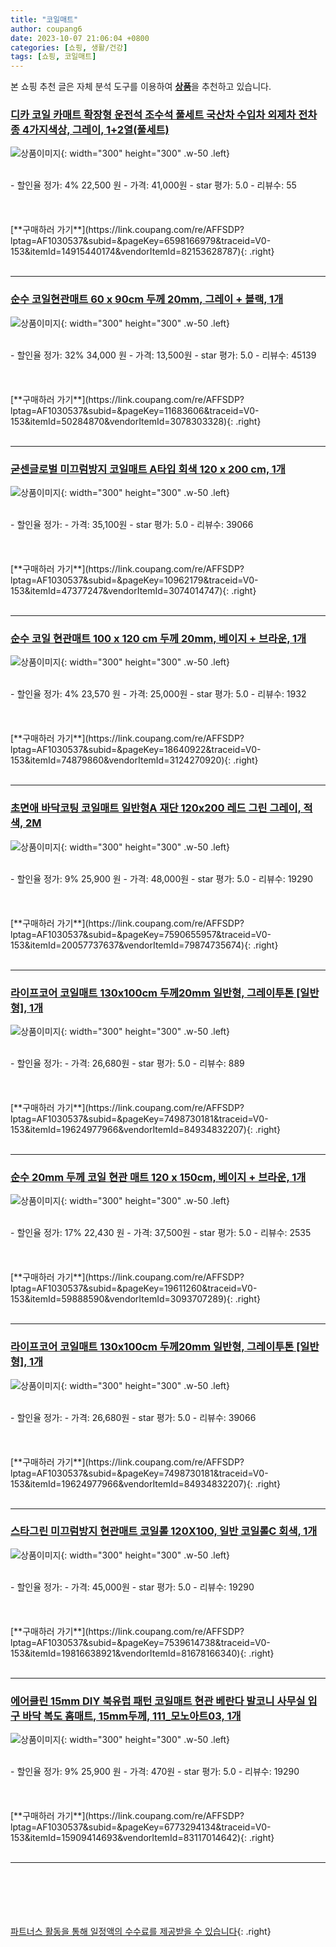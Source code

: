 ```yaml
---
title: "코일매트"
author: coupang6
date: 2023-10-07 21:06:04 +0800
categories: [쇼핑, 생활/건강]
tags: [쇼핑, 코일매트]
---
```


본 쇼핑 추천 글은 자체 분석 도구를 이용하여 [**상품**](https://link.coupang.com/a/bao1ui)을 추천하고 있습니다.

### [디카 코일 카매트 확장형 운전석 조수석 풀세트 국산차 수입차 외제차 전차종 4가지색상, 그레이, 1+2열(풀세트)](https://link.coupang.com/re/AFFSDP?lptag=AF1030537&subid=&pageKey=6598166979&traceid=V0-153&itemId=14915440174&vendorItemId=82153628787)

![상품이미지](https://thumbnail7.coupangcdn.com/thumbnails/remote/230x230ex/image/vendor_inventory/81d2/382406eed0b3aba567baffad0ded701a391e7034fad96eabfa3f30ad2c3c.jpeg){: width="300" height="300" .w-50 .left}


<br>
- 할인율 정가: 4%  22,500   원
- 가격: 41,000원
- star 평가: 5.0
- 리뷰수: 55
<br>
<br>
<br>
<br>
[**구매하러 가기**](https://link.coupang.com/re/AFFSDP?lptag=AF1030537&subid=&pageKey=6598166979&traceid=V0-153&itemId=14915440174&vendorItemId=82153628787){: .right}
<br>
<br>

---

### [순수 코일현관매트 60 x 90cm 두께 20mm, 그레이 + 블랙, 1개](https://link.coupang.com/re/AFFSDP?lptag=AF1030537&subid=&pageKey=11683606&traceid=V0-153&itemId=50284870&vendorItemId=3078303328)

![상품이미지](https://thumbnail8.coupangcdn.com/thumbnails/remote/230x230ex/image/retail/images/1149003125457899-bd6fd529-b24c-4970-91c7-729c896496dc.jpg){: width="300" height="300" .w-50 .left}


<br>
- 할인율 정가: 32%  34,000   원
- 가격: 13,500원
- star 평가: 5.0
- 리뷰수: 45139
<br>
<br>
<br>
<br>
[**구매하러 가기**](https://link.coupang.com/re/AFFSDP?lptag=AF1030537&subid=&pageKey=11683606&traceid=V0-153&itemId=50284870&vendorItemId=3078303328){: .right}
<br>
<br>

---

### [굳센글로벌 미끄럼방지 코일매트 A타입 회색 120 x 200 cm, 1개](https://link.coupang.com/re/AFFSDP?lptag=AF1030537&subid=&pageKey=10962179&traceid=V0-153&itemId=47377247&vendorItemId=3074014747)

![상품이미지](https://thumbnail7.coupangcdn.com/thumbnails/remote/230x230ex/image/retail/images/2016/12/09/18/1/e57304a2-4cfd-48c6-b4d6-259c415bd499.jpg){: width="300" height="300" .w-50 .left}


<br>
- 할인율 정가: 
- 가격: 35,100원
- star 평가: 5.0
- 리뷰수: 39066
<br>
<br>
<br>
<br>
[**구매하러 가기**](https://link.coupang.com/re/AFFSDP?lptag=AF1030537&subid=&pageKey=10962179&traceid=V0-153&itemId=47377247&vendorItemId=3074014747){: .right}
<br>
<br>

---

### [순수 코일 현관매트 100 x 120 cm 두께 20mm, 베이지 + 브라운, 1개](https://link.coupang.com/re/AFFSDP?lptag=AF1030537&subid=&pageKey=18640922&traceid=V0-153&itemId=74879860&vendorItemId=3124270920)

![상품이미지](https://thumbnail8.coupangcdn.com/thumbnails/remote/230x230ex/image/retail/images/420335592102972-dacf704c-f512-4dbd-9550-1f5b4f212124.jpg){: width="300" height="300" .w-50 .left}


<br>
- 할인율 정가: 4%  23,570   원
- 가격: 25,000원
- star 평가: 5.0
- 리뷰수: 1932
<br>
<br>
<br>
<br>
[**구매하러 가기**](https://link.coupang.com/re/AFFSDP?lptag=AF1030537&subid=&pageKey=18640922&traceid=V0-153&itemId=74879860&vendorItemId=3124270920){: .right}
<br>
<br>

---

### [초면애 바닥코팅 코일매트 일반형A 재단 120x200 레드 그린 그레이, 적색, 2M](https://link.coupang.com/re/AFFSDP?lptag=AF1030537&subid=&pageKey=7590655957&traceid=V0-153&itemId=20057737637&vendorItemId=79874735674)

![상품이미지](https://thumbnail9.coupangcdn.com/thumbnails/remote/230x230ex/image/vendor_inventory/bb3b/029c9c5f25048f8a8963d3857fb81dd62abfbc7f2b22caa2f2a13760a1dc.jpg){: width="300" height="300" .w-50 .left}


<br>
- 할인율 정가: 9%  25,900   원
- 가격: 48,000원
- star 평가: 5.0
- 리뷰수: 19290
<br>
<br>
<br>
<br>
[**구매하러 가기**](https://link.coupang.com/re/AFFSDP?lptag=AF1030537&subid=&pageKey=7590655957&traceid=V0-153&itemId=20057737637&vendorItemId=79874735674){: .right}
<br>
<br>

---

### [라이프코어 코일매트 130x100cm 두께20mm 일반형, 그레이투톤 [일반형], 1개](https://link.coupang.com/re/AFFSDP?lptag=AF1030537&subid=&pageKey=7498730181&traceid=V0-153&itemId=19624977966&vendorItemId=84934832207)

![상품이미지](https://thumbnail10.coupangcdn.com/thumbnails/remote/230x230ex/image/vendor_inventory/70ac/03da5b54761392f22de77818f34f5e6c0f674f364e236e94b1e480a303ca.jpg){: width="300" height="300" .w-50 .left}


<br>
- 할인율 정가: 
- 가격: 26,680원
- star 평가: 5.0
- 리뷰수: 889
<br>
<br>
<br>
<br>
[**구매하러 가기**](https://link.coupang.com/re/AFFSDP?lptag=AF1030537&subid=&pageKey=7498730181&traceid=V0-153&itemId=19624977966&vendorItemId=84934832207){: .right}
<br>
<br>

---

### [순수 20mm 두께 코일 현관 매트 120 x 150cm, 베이지 + 브라운, 1개](https://link.coupang.com/re/AFFSDP?lptag=AF1030537&subid=&pageKey=19611260&traceid=V0-153&itemId=59888590&vendorItemId=3093707289)

![상품이미지](https://thumbnail9.coupangcdn.com/thumbnails/remote/230x230ex/image/retail/images/419257323474509-cd2e6a35-caab-4b07-aaca-12228bddf461.jpg){: width="300" height="300" .w-50 .left}


<br>
- 할인율 정가: 17%  22,430   원
- 가격: 37,500원
- star 평가: 5.0
- 리뷰수: 2535
<br>
<br>
<br>
<br>
[**구매하러 가기**](https://link.coupang.com/re/AFFSDP?lptag=AF1030537&subid=&pageKey=19611260&traceid=V0-153&itemId=59888590&vendorItemId=3093707289){: .right}
<br>
<br>

---

### [라이프코어 코일매트 130x100cm 두께20mm 일반형, 그레이투톤 [일반형], 1개](https://link.coupang.com/re/AFFSDP?lptag=AF1030537&subid=&pageKey=7498730181&traceid=V0-153&itemId=19624977966&vendorItemId=84934832207)

![상품이미지](https://thumbnail10.coupangcdn.com/thumbnails/remote/230x230ex/image/vendor_inventory/70ac/03da5b54761392f22de77818f34f5e6c0f674f364e236e94b1e480a303ca.jpg){: width="300" height="300" .w-50 .left}


<br>
- 할인율 정가: 
- 가격: 26,680원
- star 평가: 5.0
- 리뷰수: 39066
<br>
<br>
<br>
<br>
[**구매하러 가기**](https://link.coupang.com/re/AFFSDP?lptag=AF1030537&subid=&pageKey=7498730181&traceid=V0-153&itemId=19624977966&vendorItemId=84934832207){: .right}
<br>
<br>

---

### [스타그린 미끄럼방지 현관매트 코일롤 120X100, 일반 코일롤C 회색, 1개](https://link.coupang.com/re/AFFSDP?lptag=AF1030537&subid=&pageKey=7539614738&traceid=V0-153&itemId=19816638921&vendorItemId=81678166340)

![상품이미지](https://thumbnail6.coupangcdn.com/thumbnails/remote/230x230ex/image/vendor_inventory/d190/14f4cad0f7d48cfcd00d97416277fcac3b332fca4181f30db39edcd70f1e.jpg){: width="300" height="300" .w-50 .left}


<br>
- 할인율 정가: 
- 가격: 45,000원
- star 평가: 5.0
- 리뷰수: 19290
<br>
<br>
<br>
<br>
[**구매하러 가기**](https://link.coupang.com/re/AFFSDP?lptag=AF1030537&subid=&pageKey=7539614738&traceid=V0-153&itemId=19816638921&vendorItemId=81678166340){: .right}
<br>
<br>

---

### [에어클린 15mm DIY 북유럽 패턴 코일매트 현관 베란다 발코니 사무실 입구 바닥 복도 홈매트, 15mm두께, 111_모노아트03, 1개](https://link.coupang.com/re/AFFSDP?lptag=AF1030537&subid=&pageKey=6773294134&traceid=V0-153&itemId=15909414693&vendorItemId=83117014642)

![상품이미지](https://thumbnail6.coupangcdn.com/thumbnails/remote/230x230ex/image/vendor_inventory/8400/5041ec2e0496709276d5cb463de3b3cd26dcc976bb2dfe1efd848d2bc73a.jpg){: width="300" height="300" .w-50 .left}


<br>
- 할인율 정가: 9%  25,900   원
- 가격: 470원
- star 평가: 5.0
- 리뷰수: 19290
<br>
<br>
<br>
<br>
[**구매하러 가기**](https://link.coupang.com/re/AFFSDP?lptag=AF1030537&subid=&pageKey=6773294134&traceid=V0-153&itemId=15909414693&vendorItemId=83117014642){: .right}
<br>
<br>

---
<br><br><br><br><br> [파트너스 활동을 통해 일정액의 수수료를 제공받을 수 있습니다](https://link.coupang.com/a/bao1ui){: .right}